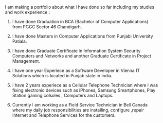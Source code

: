 I am making a portfolio about what I have done so far including my studies and work experience :

1. I have done Graduation in BCA (Bachelor of Computer Applications) from PGGC Sector 46 Chandigarh.

1. I have done Masters in Computer Applications from Punjabi University Patiala.

1. I have done Graduate Certificate in Information System Security Computers and Networks and another Graduate Certificate in Project Management.

1. I have one year Experiece as a Software Developer in Vienna IT Solutions which is located in Punjab state in India.

1. I have 2 years experiece as a Cellular Telephone Technician where I was fixing electronic devices such as iPhones, Samsung Smartphones, Play Station gaming colsoles , Computers and Laptops.

1. Currently I am working as a Field Service Technician in Bell Canada where my daily job responsibilities are installing, configure ,repair Internet and Telephone Services for the customers.
